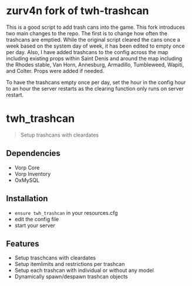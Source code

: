 # zurv4n fork of twh-trashcan

This is a good script to add trash cans into the game. This fork introduces two main changes to the repo. The first is to change how often the trashcans are emptied. While the original script cleared the cans once a week based on the system day of week, it has been edited to empty once per day. Also, I have added trashcans to the config across the map including existing props within Saint Denis and around the map including the Rhodes stable, Van Horn, Annesburg, Armadillo, Tumbleweed, Wapiti, and Colter. Props were added if needed.

To have the trashcans empty once per day, set the hour in the config hour to an hour the server restarts as the clearing function only runs on server restart. 


# twh_trashcan

> Setup trashcans with cleardates

## Dependencies
- Vorp Core
- Vorp Inventory
- OxMySQL


## Installation
- `ensure twh_trashcan` in your resources.cfg
- edit the config file
- start your server 

## Features
- Setup traschcans with cleardates
- Setup itemlimits and restrictions per trashcan
- Setup each trashcan with individual or without any model
- Dynamically spawn/despawn trashcan objects





